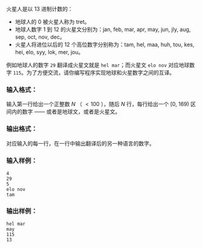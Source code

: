 <!-- Title
火星数字 (20)
-->
火星人是以 13 进制计数的：

  * 地球人的 0 被火星人称为 tret。
  * 地球人数字 1 到 12 的火星文分别为：jan, feb, mar, apr, may, jun, jly, aug, sep, oct, nov, dec。
  * 火星人将进位以后的 12 个高位数字分别称为：tam, hel, maa, huh, tou, kes, hei, elo, syy, lok, mer, jou。

例如地球人的数字 `29` 翻译成火星文就是 `hel mar`；而火星文 `elo nov` 对应地球数字
`115`。为了方便交流，请你编写程序实现地球和火星数字之间的互译。

### 输入格式：

输入第一行给出一个正整数 $N$ （ $<100$ ），随后 $N$ 行，每行给出一个 [0, 169) 区间内的数字 —— 或者是地球文，或者是火星文。

### 输出格式：

对应输入的每一行，在一行中输出翻译后的另一种语言的数字。

### 输入样例：

    
    
    4
    29
    5
    elo nov
    tam

### 输出样例：

    
    
    hel mar
    may
    115
    13

